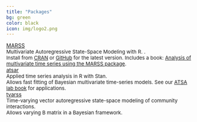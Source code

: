 ```yaml
---
title: "Packages"
bg: green
color: black
icon: img/logo2.png
---
```


<!-- the part in pkgsboxtext will disappear on small screens -->
<div id="pkgscontainer">

<div id="pkgsbox">
<a class="boxlinks"  href="https://github.com/nwfsc-timeseries/MARSS">MARSS</a><br>
<span style="font-size: 10pt">Multivariate Autoregressive State-Space Modeling with R. . <div id="pkgsboxtext">Install from <a href="https://cran.r-project.org/web/packages/MARSS/index.html">CRAN</a> or <a href="https://github.com/nwfsc-timeseries/MARSS">GitHub</a> for the latest version.  Includes a book: <a href="https://cran.r-project.org/web/packages/MARSS/vignettes/UserGuide.pdf">Analysis of multivariate time series using the MARSS package</a>.</div></span>
</div>

<div id="pkgsbox">
<a class="boxlinks"  href="https://github.com/nwfsc-timeseries/atsar">atsar</a><br>
<span style="font-size: 10pt">Applied time series analysis in R with Stan. <div id="pkgsboxtext">Allows fast fitting of Bayesian multivariate time-series models.  See our <a href="https://nwfsc-timeseries.github.io/atsa-labs/">ATSA lab book</a> for applications.</div></span>
</div>

<div id="pkgsbox">
<a class="boxlinks"  href="https://github.com/nwfsc-timeseries/tvarss">tvarss</a><br>
<span style="font-size: 10pt">Time-varying vector autoregressive state-space modeling of community interactions. <div id="pkgsboxtext">Allows varying B matrix in a Bayesian framework.</div></span>
</div>

</div>
